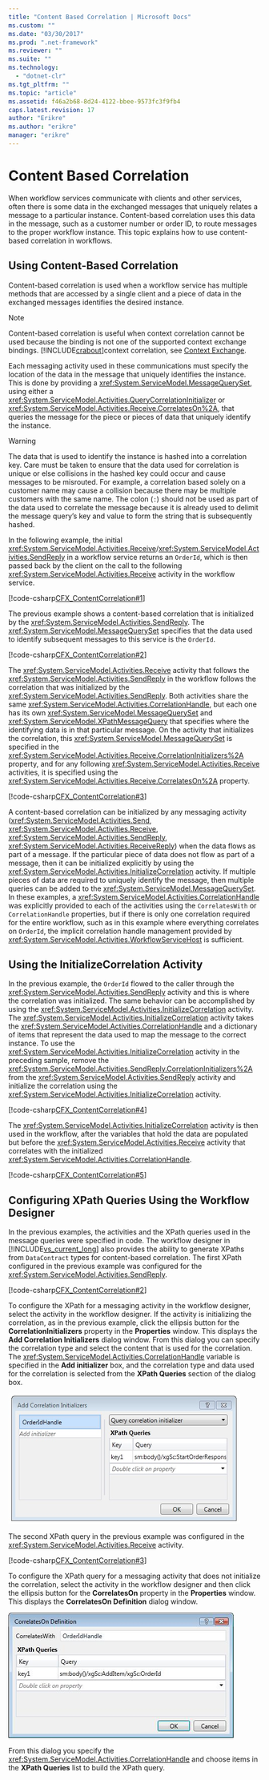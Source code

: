 ```yaml
---
title: "Content Based Correlation | Microsoft Docs"
ms.custom: ""
ms.date: "03/30/2017"
ms.prod: ".net-framework"
ms.reviewer: ""
ms.suite: ""
ms.technology: 
  - "dotnet-clr"
ms.tgt_pltfrm: ""
ms.topic: "article"
ms.assetid: f46a2b68-8d24-4122-bbee-9573fc3f9fb4
caps.latest.revision: 17
author: "Erikre"
ms.author: "erikre"
manager: "erikre"
---
```

# Content Based Correlation
When workflow services communicate with clients and other services, often there is some data in the exchanged messages that uniquely relates a message to a particular instance. Content-based correlation uses this data in the message, such as a customer number or order ID, to route messages to the proper workflow instance. This topic explains how to use content-based correlation in workflows.  
  
## Using Content-Based Correlation  
 Content-based correlation is used when a workflow service has multiple methods that are accessed by a single client and a piece of data in the exchanged messages identifies the desired instance.  
  
> [!NOTE]
>  Content-based correlation is useful when context correlation cannot be used because the binding is not one of the supported context exchange bindings. [!INCLUDE[crabout](../../../../includes/crabout-md.md)]context correlation, see [Context Exchange](../../../../docs/framework/wcf/feature-details/context-exchange-correlation.md).  
  
 Each messaging activity used in these communications must specify the location of the data in the message that uniquely identifies the instance. This is done by providing a <xref:System.ServiceModel.MessageQuerySet>, using either a <xref:System.ServiceModel.Activities.QueryCorrelationInitializer> or <xref:System.ServiceModel.Activities.Receive.CorrelatesOn%2A>, that queries the message for the piece or pieces of data that uniquely identify the instance.  
  
> [!WARNING]
>  The data that is used to identify the instance is hashed into a correlation key. Care must be taken to ensure that the data used for correlation is unique or else collisions in the hashed key could occur and cause messages to be misrouted. For example, a correlation based solely on a customer name may cause a collision because there may be multiple customers with the same name. The colon (`:`) should not be used as part of the data used to correlate the message because it is already used to delimit the message query’s key and value to form the string that is subsequently hashed.  
  
 In the following example, the initial <xref:System.ServiceModel.Activities.Receive>/<xref:System.ServiceModel.Activities.SendReply> in a workflow service returns an `OrderId`, which is then passed back by the client on the call to the following <xref:System.ServiceModel.Activities.Receive> activity in the workflow service.  
  
 [!code-csharp[CFX_ContentCorrelation#1](../../../../samples/snippets/csharp/VS_Snippets_CFX/cfx_contentcorrelation/cs/program.cs#1)]  
  
 The previous example shows a content-based correlation that is initialized by the <xref:System.ServiceModel.Activities.SendReply>. The <xref:System.ServiceModel.MessageQuerySet> specifies that the data used to identify subsequent messages to this service is the `OrderId`.  
  
 [!code-csharp[CFX_ContentCorrelation#2](../../../../samples/snippets/csharp/VS_Snippets_CFX/cfx_contentcorrelation/cs/program.cs#2)]  
  
 The <xref:System.ServiceModel.Activities.Receive> activity that follows the <xref:System.ServiceModel.Activities.SendReply> in the workflow follows the correlation that was initialized by the <xref:System.ServiceModel.Activities.SendReply>. Both activities share the same <xref:System.ServiceModel.Activities.CorrelationHandle>, but each one has its own <xref:System.ServiceModel.MessageQuerySet> and <xref:System.ServiceModel.XPathMessageQuery> that specifies where the identifying data is in that particular message. On the activity that initializes the correlation, this <xref:System.ServiceModel.MessageQuerySet> is specified in the <xref:System.ServiceModel.Activities.Receive.CorrelationInitializers%2A> property, and for any following <xref:System.ServiceModel.Activities.Receive> activities, it is specified using the <xref:System.ServiceModel.Activities.Receive.CorrelatesOn%2A> property.  
  
 [!code-csharp[CFX_ContentCorrelation#3](../../../../samples/snippets/csharp/VS_Snippets_CFX/cfx_contentcorrelation/cs/program.cs#3)]  
  
 A content-based correlation can be initialized by any messaging activity (<xref:System.ServiceModel.Activities.Send>, <xref:System.ServiceModel.Activities.Receive>, <xref:System.ServiceModel.Activities.SendReply>, <xref:System.ServiceModel.Activities.ReceiveReply>) when the data flows as part of a message. If the particular piece of data does not flow as part of a message, then it can be initialized explicitly by using the <xref:System.ServiceModel.Activities.InitializeCorrelation> activity. If multiple pieces of data are required to uniquely identify the message, then multiple queries can be added to the <xref:System.ServiceModel.MessageQuerySet>. In these examples, a <xref:System.ServiceModel.Activities.CorrelationHandle> was explicitly provided to each of the activities using the `CorrelatesWith` or `CorrelationHandle` properties, but if there is only one correlation required for the entire workflow, such as in this example where everything correlates on `OrderId`, the implicit correlation handle management provided by <xref:System.ServiceModel.Activities.WorkflowServiceHost> is sufficient.  
  
## Using the InitializeCorrelation Activity  
 In the previous example, the `OrderId` flowed to the caller through the <xref:System.ServiceModel.Activities.SendReply> activity and this is where the correlation was initialized. The same behavior can be accomplished by using the <xref:System.ServiceModel.Activities.InitializeCorrelation> activity. The <xref:System.ServiceModel.Activities.InitializeCorrelation> activity takes the <xref:System.ServiceModel.Activities.CorrelationHandle> and a dictionary of items that represent the data used to map the message to the correct instance. To use the <xref:System.ServiceModel.Activities.InitializeCorrelation> activity in the preceding sample, remove the <xref:System.ServiceModel.Activities.SendReply.CorrelationInitializers%2A> from the <xref:System.ServiceModel.Activities.SendReply> activity and initialize the correlation using the <xref:System.ServiceModel.Activities.InitializeCorrelation> activity.  
  
 [!code-csharp[CFX_ContentCorrelation#4](../../../../samples/snippets/csharp/VS_Snippets_CFX/cfx_contentcorrelation/cs/program.cs#4)]  
  
 The <xref:System.ServiceModel.Activities.InitializeCorrelation> activity is then used in the workflow, after the variables that hold the data are populated but before the <xref:System.ServiceModel.Activities.Receive> activity that correlates with the initialized <xref:System.ServiceModel.Activities.CorrelationHandle>.  
  
 [!code-csharp[CFX_ContentCorrelation#5](../../../../samples/snippets/csharp/VS_Snippets_CFX/cfx_contentcorrelation/cs/program.cs#5)]  
  
## Configuring XPath Queries Using the Workflow Designer  
 In the previous examples, the activities and the XPath queries used in the message queries were specified in code. The workflow designer in [!INCLUDE[vs_current_long](../../../../includes/vs-current-long-md.md)] also provides the ability to generate XPaths from `DataContract` types for content-based correlation. The first XPath configured in the previous example was configured for the <xref:System.ServiceModel.Activities.SendReply>.  
  
 [!code-csharp[CFX_ContentCorrelation#2](../../../../samples/snippets/csharp/VS_Snippets_CFX/cfx_contentcorrelation/cs/program.cs#2)]  
  
 To configure the XPath for a messaging activity in the workflow designer, select the activity in the workflow designer. If the activity is initializing the correlation, as in the previous example, click the ellipsis button for the **CorrelationInitializers** property in the **Properties** window. This displays the **Add Correlation Initializers** dialog window. From this dialog you can specify the correlation type and select the content that is used for the correlation. The <xref:System.ServiceModel.Activities.CorrelationHandle> variable is specified in the **Add initializer** box, and the correlation type and data used for the correlation is selected from the **XPath Queries** section of the dialog box.  
  
 ![CorrelationInitializer Dialog](../../../../docs/framework/wcf/feature-details/media/correlationinitializerdlg.jpg "CorrelationInitializerDlg")  
  
 The second XPath query in the previous example was configured in the <xref:System.ServiceModel.Activities.Receive> activity.  
  
 [!code-csharp[CFX_ContentCorrelation#3](../../../../samples/snippets/csharp/VS_Snippets_CFX/cfx_contentcorrelation/cs/program.cs#3)]  
  
 To configure the XPath query for a messaging activity that does not initialize the correlation, select the activity in the workflow designer and then click the ellipsis button for the **CorrelatesOn** property in the **Properties** window. This displays the **CorrelatesOn Definition** dialog window.  
  
 ![CorrelatesOn Definition](../../../../docs/framework/wcf/feature-details/media/correlatesondialog.jpg "CorrelatesOnDialog")  
  
 From this dialog you specify the <xref:System.ServiceModel.Activities.CorrelationHandle> and choose items in the **XPath Queries** list to build the XPath query.